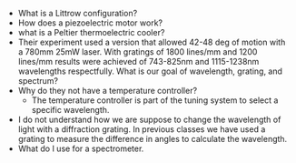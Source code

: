 - What is a Littrow configuration?
- How does a piezoelectric motor work?
- what is a Peltier thermoelectric cooler?
-  Their experiment used a version that allowed 42-48 deg of motion with a 780mm 25mW laser. With gratings of 1800 lines/mm and 1200 lines/mm results were achieved of 743-825nm and 1115-1238nm wavelengths respectfully. What is our goal of wavelength, grating, and spectrum?
- Why do they not have a temperature controller?
	- The temperature controller is part of the tuning system to select a specific wavelength.
- I do not understand how we are suppose to change the wavelength of light with a diffraction grating. In previous classes we have used a grating to measure the difference in angles to calculate the wavelength.
- What do I use for a spectrometer. 
